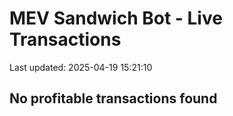 # MEV Sandwich Bot - Live Transactions

Last updated: 2025-04-19 15:21:10

## No profitable transactions found
